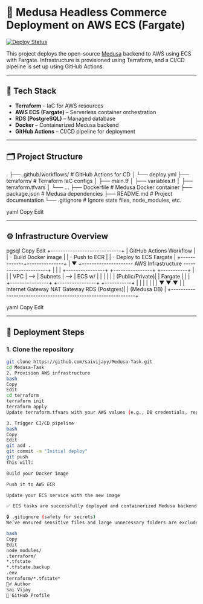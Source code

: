 # 🚀 Medusa Headless Commerce Deployment on AWS ECS (Fargate)

[![Deploy Status](https://img.shields.io/badge/deploy-success-brightgreen)](https://github.com/saivijayy/Medusa-Task/actions)

This project deploys the open-source [Medusa](https://medusajs.com/) backend to AWS using ECS with Fargate. Infrastructure is provisioned using Terraform, and a CI/CD pipeline is set up using GitHub Actions.

---

## 🧰 Tech Stack

- **Terraform** – IaC for AWS resources  
- **AWS ECS (Fargate)** – Serverless container orchestration  
- **RDS (PostgreSQL)** – Managed database  
- **Docker** – Containerized Medusa backend  
- **GitHub Actions** – CI/CD pipeline for deployment  

---

## 🗂️ Project Structure

. ├── .github/workflows/ # GitHub Actions for CD │ └── deploy.yml ├── terraform/ # Terraform IaC configs │ ├── main.tf │ ├── variables.tf │ ├── terraform.tfvars │ └── ... ├── Dockerfile # Medusa Docker container ├── package.json # Medusa dependencies ├── README.md # Project documentation └── .gitignore # Ignore state files, node_modules, etc.

yaml
Copy
Edit

---

## ⚙️ Infrastructure Overview

pgsql
Copy
Edit
        +-----------------------------+
        |    GitHub Actions Workflow  |
        | - Build Docker image        |
        | - Push to ECR               |
        | - Deploy to ECS Fargate     |
        +-------------+---------------+
                      |
                      ▼
+--------------------- AWS Infrastructure ----------------------+ | | | +----------------+ +----------------+ +-----------+ | | | VPC | --> | Subnets | --> | ECS w/ | | | | | | (Public/Private)| | Fargate | | | +----------------+ +----------------+ +-----------+ | | | | | | | ▼ ▼ ▼ | | Internet Gateway NAT Gateway RDS (Postgres)| | (Medusa DB) | +---------------------------------------------------------------+

yaml
Copy
Edit

---

## 🚀 Deployment Steps

### 1. Clone the repository

```bash
git clone https://github.com/saivijayy/Medusa-Task.git
cd Medusa-Task
2. Provision AWS infrastructure
bash
Copy
Edit
cd terraform
terraform init
terraform apply
Update terraform.tfvars with your AWS values (e.g., DB credentials, region).

3. Trigger CI/CD pipeline
bash
Copy
Edit
git add .
git commit -m "Initial deploy"
git push
This will:

Build your Docker image

Push it to AWS ECR

Update your ECS service with the new image

✅ ECS tasks are successfully deployed and containerized Medusa backend is up!

🔒 .gitignore (safety for secrets)
We’ve ensured sensitive files and large unnecessary folders are excluded:

bash
Copy
Edit
node_modules/
.terraform/
*.tfstate
*.tfstate.backup
.env
terraform/*.tfstate*
🙋‍♂️ Author
Sai Vijay
📍 GitHub Profile
